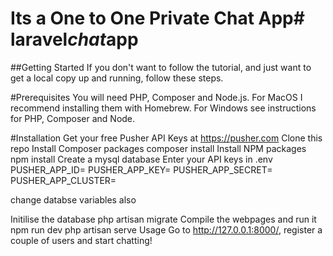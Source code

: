 # Its a One to One Private Chat App#   l a r a v e l _ c h a t _ a p p 
 
## Getting Started
If you don't want to follow the tutorial, and just want to get a local copy up and running, follow these steps.

#Prerequisites
You will need PHP, Composer and Node.js. For MacOS I recommend installing them with Homebrew. For Windows see instructions for PHP, Composer and Node.

#Installation
Get your free Pusher API Keys at https://pusher.com
Clone this repo
Install Composer packages
composer install
Install NPM packages
npm install
Create a mysql database 
Enter your API keys in .env
 PUSHER_APP_ID=
 PUSHER_APP_KEY=
 PUSHER_APP_SECRET=
 PUSHER_APP_CLUSTER=

change databse variables also

Initilise the database
php artisan migrate
Compile the webpages and run it
npm run dev
php artisan serve
Usage
Go to http://127.0.0.1:8000/, register a couple of users and start chatting!
